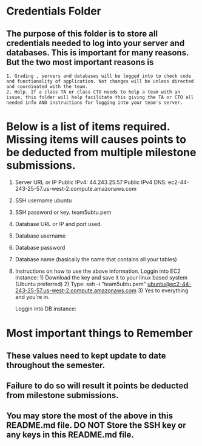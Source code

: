 # Credentials Folder

## The purpose of this folder is to store all credentials needed to log into your server and databases. This is important for many reasons. But the two most important reasons is
    1. Grading , servers and databases will be logged into to check code and functionality of application. Not changes will be unless directed and coordinated with the team.
    2. Help. If a class TA or class CTO needs to help a team with an issue, this folder will help facilitate this giving the TA or CTO all needed info AND instructions for logging into your team's server. 


# Below is a list of items required. Missing items will causes points to be deducted from multiple milestone submissions.

1. Server URL or IP
    Public IPv4:
        44.243.25.57
    Public IPv4 DNS:
        ec2-44-243-25-57.us-west-2.compute.amazonaws.com
2. SSH username
    ubuntu
3. SSH password or key.
    team5ubtu.pem
4. Database URL or IP and port used.

5. Database username
    
6. Database password
    
7. Database name (basically the name that contains all your tables)
8. Instructions on how to use the above information.
    Loggin into EC2 instance: 
        1) Download the key and save it to your linux based system (Ubuntu preferred)
        2) Type:
            ssh -i "team5ubtu.pem" ubuntu@ec2-44-243-25-57.us-west-2.compute.amazonaws.com
        3) Yes to everything and you're in.

    Loggin into DB instance:



# Most important things to Remember
## These values need to kept update to date throughout the semester. <br>
## <strong>Failure to do so will result it points be deducted from milestone submissions.</strong><br>
## You may store the most of the above in this README.md file. DO NOT Store the SSH key or any keys in this README.md file.
